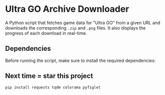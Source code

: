 # Ultra GO Archive Downloader

A Python script that fetches game data for "Ultra GO" from a given URL and downloads the corresponding `.zip` and `.png` files. It also displays the progress of each download in real-time.

## Dependencies

Before running the script, make sure to install the required dependencies:

## Next time = star this project
```bash
pip install requests tqdm colorama pyfiglet
